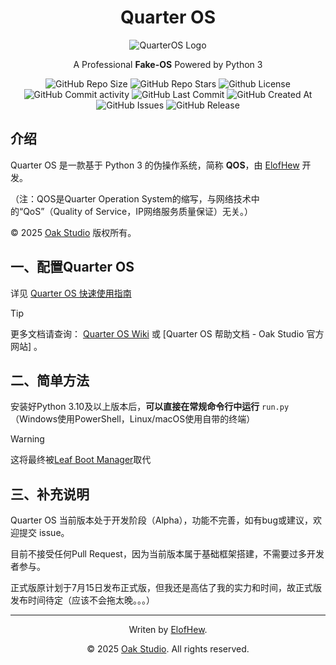 <div align="center">

# Quarter OS

![QuarterOS Logo](https://os.drevan.xyz/icon/qos_512.ico)

A Professional **Fake-OS** Powered by Python 3

![GitHub Repo Size](https://img.shields.io/github/repo-size/ElofHew/QOS)
![GitHub Repo Stars](https://img.shields.io/github/stars/ElofHew/QOS?style=flat)
![Github License](https://img.shields.io/github/license/ElofHew/QOS?style=flat)
![GitHub Commit activity](https://img.shields.io/github/commit-activity/t/ElofHew/QOS)
![GitHub Last Commit](https://img.shields.io/github/last-commit/ElofHew/QOS)
![GitHub Created At](https://img.shields.io/github/created-at/ElofHew/QOS)
![GitHub Issues](https://img.shields.io/github/issues/ElofHew/QOS)
![GitHub Release](https://img.shields.io/github/v/release/ElofHew/QOS)

</div>

## 介绍

Quarter OS 是一款基于 Python 3 的伪操作系统，简称 **QOS**，由 [ElofHew](https://github.com/ElofHew) 开发。

（注：QOS是Quarter Operation System的缩写，与网络技术中的“QoS”（Quality of Service，IP网络服务质量保证）无关。）

&copy; 2025 [Oak Studio](https://t.me/oakstd) 版权所有。

## 一、配置Quarter OS

详见 [Quarter OS 快速使用指南](https://github.com/ElofHew/QOS/wiki/Quick_Use)

>[!TIP]
>更多文档请查询： [Quarter OS Wiki](https://github.com/ElofHew/QOS/wiki) 或 [Quarter OS 帮助文档 - Oak Studio 官方网站] 。

## 二、简单方法

安装好Python 3.10及以上版本后，**可以直接在常规命令行中运行** `run.py` （Windows使用PowerShell，Linux/macOS使用自带的终端）

>[!WARNING]
> 这将最终被[Leaf Boot Manager](https://github.com/ElofHew/LBM)取代

## 三、补充说明

Quarter OS 当前版本处于开发阶段（Alpha），功能不完善，如有bug或建议，欢迎提交 issue。

目前不接受任何Pull Request，因为当前版本属于基础框架搭建，不需要过多开发者参与。

正式版原计划于7月15日发布正式版，但我还是高估了我的实力和时间，故正式版发布时间待定（应该不会拖太晚。。。）

------

<div align="center">

Writen by [ElofHew](https://github.com/ElofHew).

&copy; 2025 [Oak Studio](https://t.me/oakstd). All rights reserved.

</div>